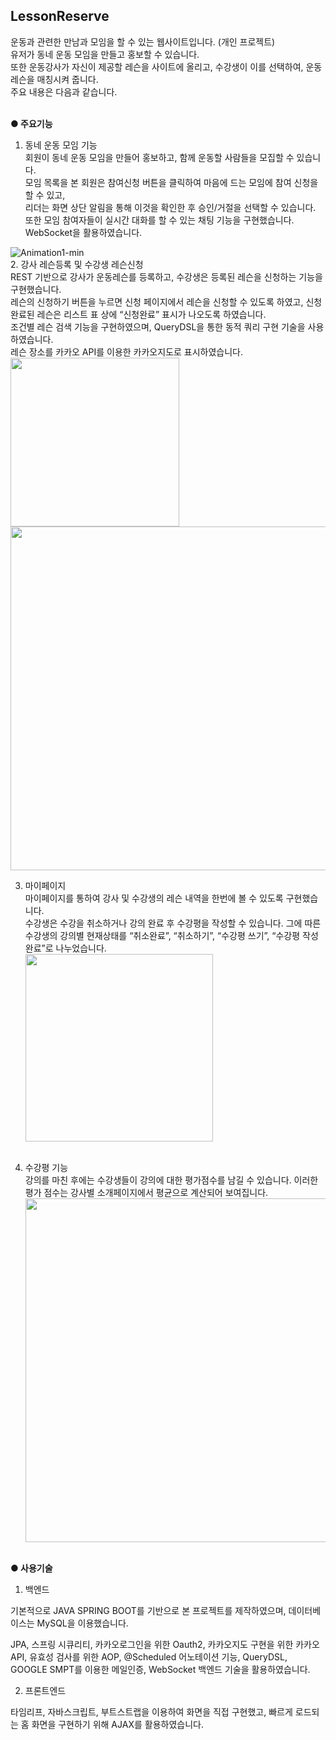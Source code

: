 <h2>LessonReserve</h2>
운동과 관련한 만남과 모임을 할 수 있는 웹사이트입니다. (개인 프로젝트)<br>
유저가 동네 운동 모임을 만들고 홍보할 수 있습니다.<br> 
또한 운동강사가 자신이 제공할 레슨을 사이트에 올리고, 수강생이 이를 선택하여, 운동레슨을 매칭시켜 줍니다.<br> 
주요 내용은 다음과 같습니다. <br><br>

**● 주요기능**

1. 동네 운동 모임 기능 <br>
회원이 동네 운동 모임을 만들어 홍보하고, 함께 운동할 사람들을 모집할 수 있습니다.<br>
모임 목록을 본 회원은 참여신청 버튼을 클릭하여 마음에 드는 모임에 참여 신청을 할 수 있고, <br>
리더는 화면 상단 알림을 통해 이것을 확인한 후 승인/거절을 선택할 수 있습니다.<br>
또한 모임 참여자들이 실시간 대화를 할 수 있는 채팅 기능을 구현했습니다. WebSocket을 활용하였습니다.<br>

![Animation1-min](https://github.com/billups1/lessonReserve/assets/123869397/5b1b01a6-897b-48f5-918e-77a994d147d6)
<br>
2. 강사 레슨등록 및 수강생 레슨신청<br>
REST 기반으로 강사가 운동레슨를 등록하고, 수강생은 등록된 레슨을 신청하는 기능을 구현했습니다.<br>
레슨의 신청하기 버튼을 누르면 신청 페이지에서 레슨을 신청할 수 있도록 하였고, 신청완료된 레슨은 리스트 표 상에 “신청완료” 표시가 나오도록 하였습니다.<br>
조건별 레슨 검색 기능을 구현하였으며, QueryDSL을 통한 동적 쿼리 구현 기술을 사용하였습니다.<br>
레슨 장소를 카카오 API를 이용한 카카오지도로 표시하였습니다.<br>
<img src="https://github.com/billups1/lessonReserve/assets/123869397/bcd8419c-e51c-45af-9c46-22a98a407788" height="270px"></img>
<img src="https://github.com/billups1/lessonReserve/assets/123869397/53a31133-fa59-46d3-826a-5d8db12886f6" height="550px"></img>
<br>

3. 마이페이지<br>
마이페이지를 통하여 강사 및 수강생의 레슨 내역을 한번에 볼 수 있도록 구현했습니다. <br>
수강생은 수강을 취소하거나 강의 완료 후 수강평을 작성할 수 있습니다. 그에 따른 수강생의 강의별 현재상태를 “취소완료”, “취소하기”, “수강평 쓰기”, “수강평 작성완료”로 나누었습니다.<br>
<img src="https://github.com/billups1/lessonReserve/assets/123869397/fb37c93f-2909-465b-b32e-a29337f31ba6" height="300px"></img>
<br><br>

4. 수강평 기능<br>
강의를 마친 후에는 수강생들이 강의에 대한 평가점수를 남길 수 있습니다. 이러한 평가 점수는 강사별 소개페이지에서 평균으로 계산되어 보여집니다.<br>
<img src="https://github.com/billups1/lessonReserve/assets/123869397/9be51b2f-53b7-4af8-ba95-592ffa8cdcb3" height="550px"></img>
<br><br>

**● 사용기술**<br>
1. 백엔드<br>

기본적으로 JAVA SPRING BOOT를 기반으로 본 프로젝트를 제작하였으며, 데이터베이스는 MySQL을 이용했습니다.<br>

JPA, 스프링 시큐리티, 카카오로그인을 위한 Oauth2, 카카오지도 구현을 위한 카카오 API, 유효성 검사를 위한 AOP, @Scheduled 어노테이션 기능, QueryDSL, GOOGLE SMPT를 이용한 메일인증, WebSocket 백엔드 기술을 활용하였습니다.<br>

2. 프론트엔드<br>

타임리프, 자바스크립트, 부트스트랩을 이용하여 화면을 직접 구현했고, 빠르게 로드되는 홈 화면을 구현하기 위해 AJAX를 활용하였습니다.<br>
